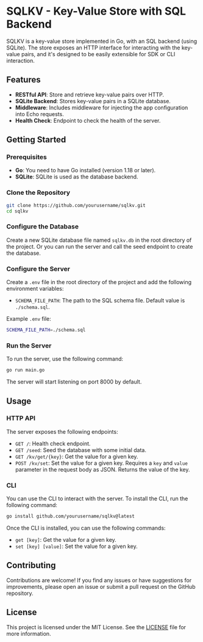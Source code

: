 # SQLKV - Key-Value Store with SQL Backend

SQLKV is a key-value store implemented in Go, with an SQL backend (using SQLite). The store exposes an HTTP interface for interacting with the key-value pairs, and it's designed to be easily extensible for SDK or CLI interaction.

## Features

- **RESTful API**: Store and retrieve key-value pairs over HTTP.
- **SQLite Backend**: Stores key-value pairs in a SQLite database.
- **Middleware**: Includes middleware for injecting the app configuration into Echo requests.
- **Health Check**: Endpoint to check the health of the server.

## Getting Started

### Prerequisites

- **Go**: You need to have Go installed (version 1.18 or later).
- **SQLite**: SQLite is used as the database backend.

### Clone the Repository

```bash
git clone https://github.com/yourusername/sqlkv.git
cd sqlkv
```

### Configure the Database

Create a new SQLite database file named `sqlkv.db` in the root directory of the project. Or you can run the server and call the seed endpoint to create the database.

### Configure the Server

Create a `.env` file in the root directory of the project and add the following environment variables:

- `SCHEMA_FILE_PATH`: The path to the SQL schema file. Default value is `./schema.sql`.

Example `.env` file:

```bash
SCHEMA_FILE_PATH=./schema.sql
```

### Run the Server

To run the server, use the following command:

```bash
go run main.go
```

The server will start listening on port 8000 by default.

## Usage

### HTTP API

The server exposes the following endpoints:

- `GET /`: Health check endpoint.
- `GET /seed`: Seed the database with some initial data.
- `GET /kv/get/{key}`: Get the value for a given key.
- `POST /kv/set`: Set the value for a given key. Requires a `key` and `value` parameter in the request body as JSON. Returns the value of the key.

### CLI

You can use the CLI to interact with the server. To install the CLI, run the following command:

```bash
go install github.com/yourusername/sqlkv@latest
```

Once the CLI is installed, you can use the following commands:

- `get [key]`: Get the value for a given key.
- `set [key] [value]`: Set the value for a given key.

## Contributing

Contributions are welcome! If you find any issues or have suggestions for improvements, please open an issue or submit a pull request on the GitHub repository.

## License

This project is licensed under the MIT License. See the [LICENSE](LICENSE) file for more information.
